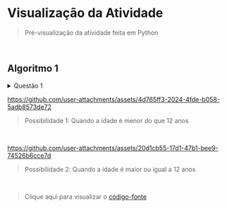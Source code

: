 # Visualização da Atividade
> Pré-visualização da atividade feita em Python

<br>

## Algoritmo 1

<details>
  <summary>Questão 1</summary>
  <br>
  
   **Tema:** **`Condicional Simples`** <br>
   **Objetivo:** Verificar se uma pessoa pode entrar em uma sessão de cinema com base na idade.
  
   **Descrição:** Escreva um programa que peça a idade do usuário e imprima **`"Você pode assistir ao filme"`** se a idade for 12 anos ou mais. Caso contrário, imprima **`"Você não pode assistir ao filme".`**<br>

</details>


https://github.com/user-attachments/assets/4d765ff3-2024-4fde-b058-5adb8573de72
> Possibilidade 1: Quando a idade é menor do que 12 anos

<br>

https://github.com/user-attachments/assets/20d1cb55-17d1-47b1-bee9-74526b6cce7d
> Possibilidade 2: Quando a idade é maior ou igual a 12 anos

<br>

> Clique aqui para visualizar o [código-fonte](../1-Introducao_a_Python/exercicio01.py)
